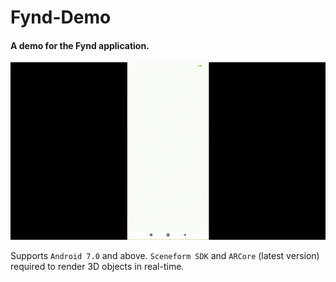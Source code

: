 # Fynd-Demo
#### A demo for the Fynd application. 

![](demo.gif)


Supports ```Android 7.0``` and above. ```Sceneform SDK``` and ```ARCore``` (latest version) required to render 3D objects in real-time. 
